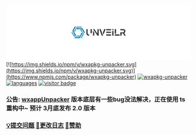 ![logo](./images/logo.svg)
[![https://img.shields.io/npm/v/wxapkg-unpacker.svg](https://img.shields.io/npm/v/wxapkg-unpacker.svg)](https://www.npmjs.com/package/wxapkg-unpacker)
[![wxapkg-unpacker](https://img.shields.io/npm/dt/wxapkg-unpacker.svg)](https://www.npmjs.com/package/wxapkg-unpacker)
[![languages](https://img.shields.io/github/languages/top/r3x5ur/wxapkg-unpacker)](https://github.com/r3x5ur/wxapkg-unpacker)
[![visitor badge](https://visitor-badge.glitch.me/badge?page_id=https://github.com/r3x5ur/wxapkg-unpacker)](https://github.com/r3x5ur/wxapkg-unpacker)

### 公告: [wxappUnpacker](https://github.com/qwerty472123/wxappUnpacker) 版本底层有一些bug没法解决，正在使用 ts 重构中~ 预计 3月底发布 2.0 版本

### [:bulb:提交问题](https://github.com/r3x5ur/wxapkg-unpacker/issues) [:memo:更改日志](https://github.com/r3x5ur/wxapkg-unpacker/blob/master/CHANGELOG.md) [:money_with_wings:赞助](https://github.com/r3x5ur/wxapkg-unpacker/blob/master/CONTRIBUTING.md)
